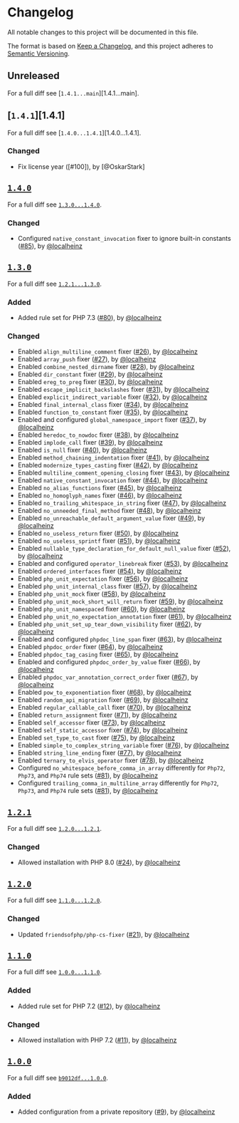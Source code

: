 # Changelog

All notable changes to this project will be documented in this file.

The format is based on [Keep a Changelog](https://keepachangelog.com/en/1.0.0/), and this project adheres to [Semantic Versioning](https://semver.org/spec/v2.0.0.html).

## Unreleased

For a full diff see [`1.4.1...main`][1.4.1...main].

## [`1.4.1`][1.4.1]

For a full diff see [`1.4.0...1.4.1`][1.4.0...1.4.1].

### Changed

* Fix license year ([#100]), by [@OskarStark]

## [`1.4.0`][1.4.0]

For a full diff see [`1.3.0...1.4.0`][1.3.0...1.4.0].

### Changed

* Configured `native_constant_invocation` fixer to ignore built-in constants ([#85]), by [@localheinz]

## [`1.3.0`][1.3.0]

For a full diff see [`1.2.1...1.3.0`][1.2.1...1.3.0].

### Added

* Added rule set for PHP 7.3 ([#80]), by [@localheinz]

### Changed

* Enabled `align_multiline_comment` fixer ([#26]), by [@localheinz]
* Enabled `array_push` fixer ([#27]), by [@localheinz]
* Enabled `combine_nested_dirname` fixer ([#28]), by [@localheinz]
* Enabled `dir_constant` fixer ([#29]), by [@localheinz]
* Enabled `ereg_to_preg` fixer ([#30]), by [@localheinz]
* Enabled `escape_implicit_backslashes` fixer ([#31]), by [@localheinz]
* Enabled `explicit_indirect_variable` fixer ([#32]), by [@localheinz]
* Enabled `final_internal_class` fixer ([#34]), by [@localheinz]
* Enabled `function_to_constant` fixer ([#35]), by [@localheinz]
* Enabled and configured `global_namespace_import` fixer ([#37]), by [@localheinz]
* Enabled `heredoc_to_nowdoc` fixer ([#38]), by [@localheinz]
* Enabled `implode_call` fixer ([#39]), by [@localheinz]
* Enabled `is_null` fixer ([#40]), by [@localheinz]
* Enabled `method_chaining_indentation` fixer ([#41]), by [@localheinz]
* Enabled `modernize_types_casting` fixer ([#42]), by [@localheinz]
* Enabled `multiline_comment_opening_closing` fixer ([#43]), by [@localheinz]
* Enabled `native_constant_invocation` fixer ([#44]), by [@localheinz]
* Enabled `no_alias_functions` fixer ([#45]), by [@localheinz]
* Enabled `no_homoglyph_names` fixer ([#46]), by [@localheinz]
* Enabled `no_trailing_whitespace_in_string` fixer ([#47]), by [@localheinz]
* Enabled `no_unneeded_final_method` fixer ([#48]), by [@localheinz]
* Enabled `no_unreachable_default_argument_value` fixer ([#49]), by [@localheinz]
* Enabled `no_useless_return` fixer ([#50]), by [@localheinz]
* Enabled `no_useless_sprintf` fixer ([#51]), by [@localheinz]
* Enabled `nullable_type_declaration_for_default_null_value` fixer ([#52]), by [@localheinz]
* Enabled and configured `operator_linebreak` fixer ([#53]), by [@localheinz]
* Enabled `ordered_interfaces` fixer ([#54]), by [@localheinz]
* Enabled `php_unit_expectation` fixer ([#56]), by [@localheinz]
* Enabled `php_unit_internal_class` fixer ([#57]), by [@localheinz]
* Enabled `php_unit_mock` fixer ([#58]), by [@localheinz]
* Enabled `php_unit_mock_short_will_return` fixer ([#59]), by [@localheinz]
* Enabled `php_unit_namespaced` fixer ([#60]), by [@localheinz]
* Enabled `php_unit_no_expectation_annotation` fixer ([#61]), by [@localheinz]
* Enabled `php_unit_set_up_tear_down_visibility` fixer ([#62]), by [@localheinz]
* Enabled and configured `phpdoc_line_span` fixer ([#63]), by [@localheinz]
* Enabled `phpdoc_order` fixer ([#64]), by [@localheinz]
* Enabled `phpdoc_tag_casing` fixer ([#65]), by [@localheinz]
* Enabled and configured `phpdoc_order_by_value` fixer ([#66]), by [@localheinz]
* Enabled `phpdoc_var_annotation_correct_order` fixer ([#67]), by [@localheinz]
* Enabled `pow_to_exponentiation` fixer ([#68]), by [@localheinz]
* Enabled `random_api_migration` fixer ([#69]), by [@localheinz]
* Enabled `regular_callable_call` fixer ([#70]), by [@localheinz]
* Enabled `return_assignment` fixer ([#71]), by [@localheinz]
* Enabled `self_accessor` fixer ([#73]), by [@localheinz]
* Enabled `self_static_accessor` fixer ([#74]), by [@localheinz]
* Enabled `set_type_to_cast` fixer ([#75]), by [@localheinz]
* Enabled `simple_to_complex_string_variable` fixer ([#76]), by [@localheinz]
* Enabled `string_line_ending` fixer ([#77]), by [@localheinz]
* Enabled `ternary_to_elvis_operator` fixer ([#78]), by [@localheinz]
* Configured `no_whitespace_before_comma_in_array` differently for `Php72`, `Php73`, and `Php74` rule sets ([#81]), by [@localheinz]
* Configured `trailing_comma_in_multiline_array` differently for `Php72`, `Php73`, and `Php74` rule sets ([#81]), by [@localheinz]

## [`1.2.1`][1.2.1]

For a full diff see [`1.2.0...1.2.1`][1.2.0...1.2.1].

### Changed

* Allowed installation with PHP 8.0 ([#24]), by [@localheinz]

## [`1.2.0`][1.2.0]

For a full diff see [`1.1.0...1.2.0`][1.1.0...1.2.0].

### Changed

* Updated `friendsofphp/php-cs-fixer` ([#21]), by [@localheinz]

## [`1.1.0`][1.1.0]

For a full diff see [`1.0.0...1.1.0`][1.0.0...1.1.0].

### Added

* Added rule set for PHP 7.2 ([#12]), by [@localheinz]

### Changed

* Allowed installation with PHP 7.2 ([#11]), by [@localheinz]

## [`1.0.0`][1.0.0]

For a full diff see [`b9012df...1.0.0`][b9012df...1.0.0].

### Added

* Added configuration from a private repository ([#9]), by [@localheinz]

[1.0.0]: https://github.com/gansel-rechtsanwaelte/php-cs-fixer-config/tag/1.0.0
[1.1.0]: https://github.com/gansel-rechtsanwaelte/php-cs-fixer-config/tag/1.1.0
[1.2.0]: https://github.com/gansel-rechtsanwaelte/php-cs-fixer-config/tag/1.2.0
[1.2.1]: https://github.com/gansel-rechtsanwaelte/php-cs-fixer-config/tag/1.2.0
[1.3.0]: https://github.com/gansel-rechtsanwaelte/php-cs-fixer-config/tag/1.3.0
[1.4.0]: https://github.com/gansel-rechtsanwaelte/php-cs-fixer-config/tag/1.4.0

[b9012df...1.0.0]: https://github.com/gansel-rechtsanwaelte/php-cs-fixer-config/compare/b9012df...1.0.0
[1.0.0...1.1.0]: https://github.com/gansel-rechtsanwaelte/php-cs-fixer-config/compare/1.0.0...1.1.0
[1.1.0...1.2.0]: https://github.com/gansel-rechtsanwaelte/php-cs-fixer-config/compare/1.1.0...1.2.0
[1.2.0...1.2.1]: https://github.com/gansel-rechtsanwaelte/php-cs-fixer-config/compare/1.2.0...1.2.1
[1.2.1...1.3.0]: https://github.com/gansel-rechtsanwaelte/php-cs-fixer-config/compare/1.2.1...1.3.0
[1.3.0...1.4.0]: https://github.com/gansel-rechtsanwaelte/php-cs-fixer-config/compare/1.3.0...1.4.0
[1.4.0...main]: https://github.com/gansel-rechtsanwaelte/php-cs-fixer-config/compare/1.4.0...main

[#9]: https://github.com/gansel-rechtsanwaelte/php-cs-fixer-config/pull/9
[#11]: https://github.com/gansel-rechtsanwaelte/php-cs-fixer-config/pull/11
[#12]: https://github.com/gansel-rechtsanwaelte/php-cs-fixer-config/pull/12
[#21]: https://github.com/gansel-rechtsanwaelte/php-cs-fixer-config/pull/21
[#24]: https://github.com/gansel-rechtsanwaelte/php-cs-fixer-config/pull/24
[#26]: https://github.com/gansel-rechtsanwaelte/php-cs-fixer-config/pull/26
[#27]: https://github.com/gansel-rechtsanwaelte/php-cs-fixer-config/pull/27
[#28]: https://github.com/gansel-rechtsanwaelte/php-cs-fixer-config/pull/28
[#29]: https://github.com/gansel-rechtsanwaelte/php-cs-fixer-config/pull/29
[#30]: https://github.com/gansel-rechtsanwaelte/php-cs-fixer-config/pull/30
[#31]: https://github.com/gansel-rechtsanwaelte/php-cs-fixer-config/pull/31
[#32]: https://github.com/gansel-rechtsanwaelte/php-cs-fixer-config/pull/32
[#34]: https://github.com/gansel-rechtsanwaelte/php-cs-fixer-config/pull/34
[#35]: https://github.com/gansel-rechtsanwaelte/php-cs-fixer-config/pull/35
[#37]: https://github.com/gansel-rechtsanwaelte/php-cs-fixer-config/pull/37
[#38]: https://github.com/gansel-rechtsanwaelte/php-cs-fixer-config/pull/38
[#39]: https://github.com/gansel-rechtsanwaelte/php-cs-fixer-config/pull/39
[#40]: https://github.com/gansel-rechtsanwaelte/php-cs-fixer-config/pull/40
[#41]: https://github.com/gansel-rechtsanwaelte/php-cs-fixer-config/pull/41
[#42]: https://github.com/gansel-rechtsanwaelte/php-cs-fixer-config/pull/42
[#43]: https://github.com/gansel-rechtsanwaelte/php-cs-fixer-config/pull/43
[#44]: https://github.com/gansel-rechtsanwaelte/php-cs-fixer-config/pull/44
[#45]: https://github.com/gansel-rechtsanwaelte/php-cs-fixer-config/pull/45
[#46]: https://github.com/gansel-rechtsanwaelte/php-cs-fixer-config/pull/46
[#47]: https://github.com/gansel-rechtsanwaelte/php-cs-fixer-config/pull/47
[#48]: https://github.com/gansel-rechtsanwaelte/php-cs-fixer-config/pull/48
[#49]: https://github.com/gansel-rechtsanwaelte/php-cs-fixer-config/pull/49
[#50]: https://github.com/gansel-rechtsanwaelte/php-cs-fixer-config/pull/50
[#51]: https://github.com/gansel-rechtsanwaelte/php-cs-fixer-config/pull/51
[#52]: https://github.com/gansel-rechtsanwaelte/php-cs-fixer-config/pull/52
[#53]: https://github.com/gansel-rechtsanwaelte/php-cs-fixer-config/pull/53
[#54]: https://github.com/gansel-rechtsanwaelte/php-cs-fixer-config/pull/54
[#56]: https://github.com/gansel-rechtsanwaelte/php-cs-fixer-config/pull/56
[#57]: https://github.com/gansel-rechtsanwaelte/php-cs-fixer-config/pull/57
[#58]: https://github.com/gansel-rechtsanwaelte/php-cs-fixer-config/pull/58
[#59]: https://github.com/gansel-rechtsanwaelte/php-cs-fixer-config/pull/59
[#60]: https://github.com/gansel-rechtsanwaelte/php-cs-fixer-config/pull/60
[#61]: https://github.com/gansel-rechtsanwaelte/php-cs-fixer-config/pull/61
[#62]: https://github.com/gansel-rechtsanwaelte/php-cs-fixer-config/pull/62
[#63]: https://github.com/gansel-rechtsanwaelte/php-cs-fixer-config/pull/63
[#64]: https://github.com/gansel-rechtsanwaelte/php-cs-fixer-config/pull/64
[#65]: https://github.com/gansel-rechtsanwaelte/php-cs-fixer-config/pull/65
[#66]: https://github.com/gansel-rechtsanwaelte/php-cs-fixer-config/pull/66
[#67]: https://github.com/gansel-rechtsanwaelte/php-cs-fixer-config/pull/67
[#68]: https://github.com/gansel-rechtsanwaelte/php-cs-fixer-config/pull/68
[#69]: https://github.com/gansel-rechtsanwaelte/php-cs-fixer-config/pull/69
[#70]: https://github.com/gansel-rechtsanwaelte/php-cs-fixer-config/pull/70
[#71]: https://github.com/gansel-rechtsanwaelte/php-cs-fixer-config/pull/71
[#73]: https://github.com/gansel-rechtsanwaelte/php-cs-fixer-config/pull/73
[#74]: https://github.com/gansel-rechtsanwaelte/php-cs-fixer-config/pull/74
[#75]: https://github.com/gansel-rechtsanwaelte/php-cs-fixer-config/pull/75
[#76]: https://github.com/gansel-rechtsanwaelte/php-cs-fixer-config/pull/76
[#77]: https://github.com/gansel-rechtsanwaelte/php-cs-fixer-config/pull/77
[#78]: https://github.com/gansel-rechtsanwaelte/php-cs-fixer-config/pull/78
[#80]: https://github.com/gansel-rechtsanwaelte/php-cs-fixer-config/pull/80
[#81]: https://github.com/gansel-rechtsanwaelte/php-cs-fixer-config/pull/81
[#85]: https://github.com/gansel-rechtsanwaelte/php-cs-fixer-config/pull/85

[@localheinz]: https://github.com/localheinz
